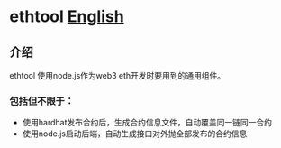 # ethtool [English](README_EN.md)
## 介绍
ethtool 使用node.js作为web3 eth开发时要用到的通用组件。  
### 包括但不限于：
- 使用hardhat发布合约后，生成合约信息文件，自动覆盖同一链同一合约
- 使用node.js启动后端，自动生成接口对外抛全部发布的合约信息

